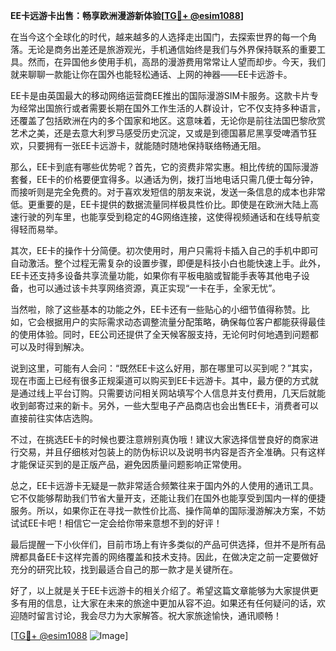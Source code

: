 **EE卡远游卡出售：畅享欧洲漫游新体验[[TG💪+ @esim1088](https://t.me/s/esim1088)]**

在当今这个全球化的时代，越来越多的人选择走出国门，去探索世界的每一个角落。无论是商务出差还是旅游观光，手机通信始终是我们与外界保持联系的重要工具。然而，在异国他乡使用手机，高昂的漫游费用常常让人望而却步。今天，我们就来聊聊一款能让你在国外也能轻松通话、上网的神器——EE卡远游卡。

EE卡是由英国最大的移动网络运营商EE推出的国际漫游SIM卡服务。这款卡片专为经常出国旅行或者需要长期在国外工作生活的人群设计，它不仅支持多种语言，还覆盖了包括欧洲在内的多个国家和地区。这意味着，无论你是前往法国巴黎欣赏艺术之美，还是去意大利罗马感受历史沉淀，又或是到德国慕尼黑享受啤酒节狂欢，只要拥有一张EE卡远游卡，就能随时随地保持联络畅通无阻。

那么，EE卡到底有哪些优势呢？首先，它的资费非常实惠。相比传统的国际漫游套餐，EE卡的价格要便宜得多。以通话为例，拨打当地电话只需几便士每分钟，而接听则是完全免费的。对于喜欢发短信的朋友来说，发送一条信息的成本也非常低。更重要的是，EE卡提供的数据流量同样极具性价比。即使是在欧洲大陆上高速行驶的列车里，也能享受到稳定的4G网络连接，这使得视频通话和在线导航变得轻而易举。

其次，EE卡的操作十分简便。初次使用时，用户只需将卡插入自己的手机中即可自动激活。整个过程无需复杂的设置步骤，即便是科技小白也能快速上手。此外，EE卡还支持多设备共享流量功能，如果你有平板电脑或智能手表等其他电子设备，也可以通过该卡共享网络资源，真正实现“一卡在手，全家无忧”。

当然啦，除了这些基本的功能之外，EE卡还有一些贴心的小细节值得称赞。比如，它会根据用户的实际需求动态调整流量分配策略，确保每位客户都能获得最佳的使用体验。同时，EE公司还提供了全天候客服支持，无论何时何地遇到问题都可以及时得到解决。

说到这里，可能有人会问：“既然EE卡这么好用，那在哪里可以买到呢？”其实，现在市面上已经有很多正规渠道可以购买到EE卡远游卡。其中，最方便的方式就是通过线上平台订购。只需要访问相关网站填写个人信息并支付费用，几天后就能收到邮寄过来的新卡。另外，一些大型电子产品商店也会出售EE卡，消费者可以直接前往实体店选购。

不过，在挑选EE卡的时候也要注意辨别真伪哦！建议大家选择信誉良好的商家进行交易，并且仔细核对包装上的防伪标识以及说明书内容是否齐全准确。只有这样才能保证买到的是正版产品，避免因质量问题影响正常使用。

总之，EE卡远游卡无疑是一款非常适合频繁往来于国内外的人使用的通讯工具。它不仅能够帮助我们节省大量开支，还能让我们在国外也能享受到国内一样的便捷服务。所以，如果你正在寻找一款性价比高、操作简单的国际漫游解决方案，不妨试试EE卡吧！相信它一定会给你带来意想不到的好评！

最后提醒一下小伙伴们，目前市场上有许多类似的产品可供选择，但并不是所有品牌都具备EE卡这样完善的网络覆盖和技术支持。因此，在做决定之前一定要做好充分的研究比较，找到最适合自己的那一款才是关键所在。

好了，以上就是关于EE卡远游卡的相关介绍了。希望这篇文章能够为大家提供更多有用的信息，让大家在未来的旅途中更加从容不迫。如果还有任何疑问的话，欢迎随时留言讨论，我会尽力为大家解答。祝大家旅途愉快，通讯顺畅！

[[TG💪+ @esim1088](https://t.me/s/esim1088) ![Image](https://i.postimg.cc/4NQfJmqS/Snipaste-2025-05-13-00-14-12.png)]